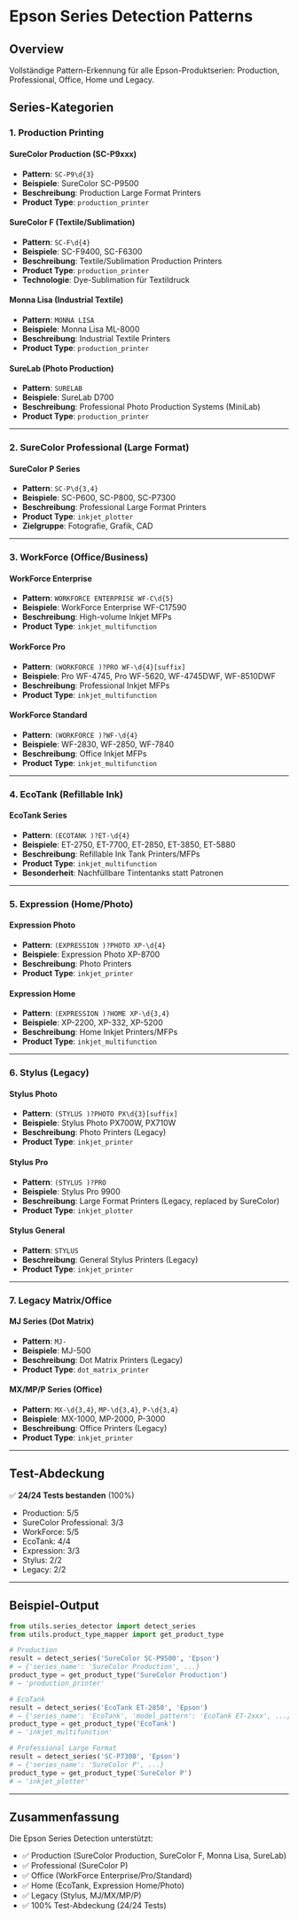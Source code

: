 # Epson Series Detection Patterns

## Overview

Vollständige Pattern-Erkennung für alle Epson-Produktserien: Production, Professional, Office, Home und Legacy.

## Series-Kategorien

### 1. Production Printing

#### SureColor Production (SC-P9xxx)
- **Pattern**: `SC-P9\d{3}`
- **Beispiele**: SureColor SC-P9500
- **Beschreibung**: Production Large Format Printers
- **Product Type**: `production_printer`

#### SureColor F (Textile/Sublimation)
- **Pattern**: `SC-F\d{4}`
- **Beispiele**: SC-F9400, SC-F6300
- **Beschreibung**: Textile/Sublimation Production Printers
- **Product Type**: `production_printer`
- **Technologie**: Dye-Sublimation für Textildruck

#### Monna Lisa (Industrial Textile)
- **Pattern**: `MONNA LISA`
- **Beispiele**: Monna Lisa ML-8000
- **Beschreibung**: Industrial Textile Printers
- **Product Type**: `production_printer`

#### SureLab (Photo Production)
- **Pattern**: `SURELAB`
- **Beispiele**: SureLab D700
- **Beschreibung**: Professional Photo Production Systems (MiniLab)
- **Product Type**: `production_printer`

---

### 2. SureColor Professional (Large Format)

#### SureColor P Series
- **Pattern**: `SC-P\d{3,4}`
- **Beispiele**: SC-P600, SC-P800, SC-P7300
- **Beschreibung**: Professional Large Format Printers
- **Product Type**: `inkjet_plotter`
- **Zielgruppe**: Fotografie, Grafik, CAD

---

### 3. WorkForce (Office/Business)

#### WorkForce Enterprise
- **Pattern**: `WORKFORCE ENTERPRISE WF-C\d{5}`
- **Beispiele**: WorkForce Enterprise WF-C17590
- **Beschreibung**: High-volume Inkjet MFPs
- **Product Type**: `inkjet_multifunction`

#### WorkForce Pro
- **Pattern**: `(WORKFORCE )?PRO WF-\d{4}[suffix]`
- **Beispiele**: Pro WF-4745, Pro WF-5620, WF-4745DWF, WF-8510DWF
- **Beschreibung**: Professional Inkjet MFPs
- **Product Type**: `inkjet_multifunction`

#### WorkForce Standard
- **Pattern**: `(WORKFORCE )?WF-\d{4}`
- **Beispiele**: WF-2830, WF-2850, WF-7840
- **Beschreibung**: Office Inkjet MFPs
- **Product Type**: `inkjet_multifunction`

---

### 4. EcoTank (Refillable Ink)

#### EcoTank Series
- **Pattern**: `(ECOTANK )?ET-\d{4}`
- **Beispiele**: ET-2750, ET-7700, ET-2850, ET-3850, ET-5880
- **Beschreibung**: Refillable Ink Tank Printers/MFPs
- **Product Type**: `inkjet_multifunction`
- **Besonderheit**: Nachfüllbare Tintentanks statt Patronen

---

### 5. Expression (Home/Photo)

#### Expression Photo
- **Pattern**: `(EXPRESSION )?PHOTO XP-\d{4}`
- **Beispiele**: Expression Photo XP-8700
- **Beschreibung**: Photo Printers
- **Product Type**: `inkjet_printer`

#### Expression Home
- **Pattern**: `(EXPRESSION )?HOME XP-\d{3,4}`
- **Beispiele**: XP-2200, XP-332, XP-5200
- **Beschreibung**: Home Inkjet Printers/MFPs
- **Product Type**: `inkjet_multifunction`

---

### 6. Stylus (Legacy)

#### Stylus Photo
- **Pattern**: `(STYLUS )?PHOTO PX\d{3}[suffix]`
- **Beispiele**: Stylus Photo PX700W, PX710W
- **Beschreibung**: Photo Printers (Legacy)
- **Product Type**: `inkjet_printer`

#### Stylus Pro
- **Pattern**: `(STYLUS )?PRO`
- **Beispiele**: Stylus Pro 9900
- **Beschreibung**: Large Format Printers (Legacy, replaced by SureColor)
- **Product Type**: `inkjet_plotter`

#### Stylus General
- **Pattern**: `STYLUS`
- **Beschreibung**: General Stylus Printers (Legacy)
- **Product Type**: `inkjet_printer`

---

### 7. Legacy Matrix/Office

#### MJ Series (Dot Matrix)
- **Pattern**: `MJ-`
- **Beispiele**: MJ-500
- **Beschreibung**: Dot Matrix Printers (Legacy)
- **Product Type**: `dot_matrix_printer`

#### MX/MP/P Series (Office)
- **Pattern**: `MX-\d{3,4}`, `MP-\d{3,4}`, `P-\d{3,4}`
- **Beispiele**: MX-1000, MP-2000, P-3000
- **Beschreibung**: Office Printers (Legacy)
- **Product Type**: `inkjet_printer`

---

## Test-Abdeckung

✅ **24/24 Tests bestanden** (100%)

- Production: 5/5
- SureColor Professional: 3/3
- WorkForce: 5/5
- EcoTank: 4/4
- Expression: 3/3
- Stylus: 2/2
- Legacy: 2/2

---

## Beispiel-Output

```python
from utils.series_detector import detect_series
from utils.product_type_mapper import get_product_type

# Production
result = detect_series('SureColor SC-P9500', 'Epson')
# → {'series_name': 'SureColor Production', ...}
product_type = get_product_type('SureColor Production')
# → 'production_printer'

# EcoTank
result = detect_series('EcoTank ET-2850', 'Epson')
# → {'series_name': 'EcoTank', 'model_pattern': 'EcoTank ET-2xxx', ...}
product_type = get_product_type('EcoTank')
# → 'inkjet_multifunction'

# Professional Large Format
result = detect_series('SC-P7300', 'Epson')
# → {'series_name': 'SureColor P', ...}
product_type = get_product_type('SureColor P')
# → 'inkjet_plotter'
```

---

## Zusammenfassung

Die Epson Series Detection unterstützt:

- ✅ Production (SureColor Production, SureColor F, Monna Lisa, SureLab)
- ✅ Professional (SureColor P)
- ✅ Office (WorkForce Enterprise/Pro/Standard)
- ✅ Home (EcoTank, Expression Home/Photo)
- ✅ Legacy (Stylus, MJ/MX/MP/P)
- ✅ 100% Test-Abdeckung (24/24 Tests)
